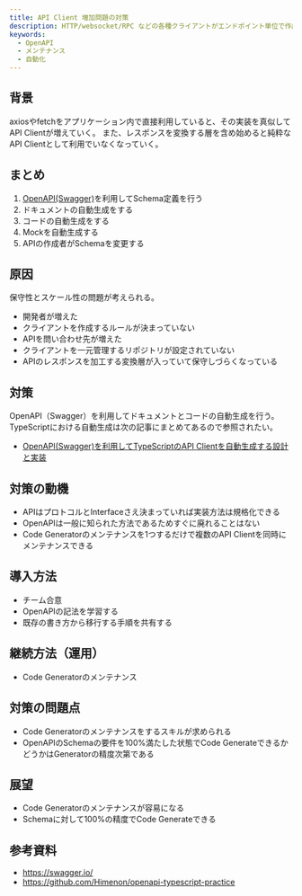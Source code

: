 ```yaml
---
title: API Client 増加問題の対策
description: HTTP/websocket/RPC などの各種クライアントがエンドポイント単位で作成されメンテナンスコストが増える問題と対策
keywords:
  - OpenAPI
  - メンテナンス
  - 自動化
---
```


## 背景

axiosやfetchをアプリケーション内で直接利用していると、その実装を真似してAPI Clientが増えていく。
また、レスポンスを変換する層を含め始めると純粋なAPI Clientとして利用でいなくなっていく。

## まとめ

1. [OpenAPI(Swagger)](https://swagger.io/)を利用してSchema定義を行う
2. ドキュメントの自動生成をする
3. コードの自動生成をする
4. Mockを自動生成する
5. APIの作成者がSchemaを変更する

## 原因

保守性とスケール性の問題が考えられる。

* 開発者が増えた
* クライアントを作成するルールが決まっていない
* APIを問い合わせ先が増えた
* クライアントを一元管理するリポジトリが設定されていない
* APIのレスポンスを加工する変換層が入っていて保守しづらくなっている

## 対策

OpenAPI（Swagger）を利用してドキュメントとコードの自動生成を行う。
TypeScriptにおける自動生成は次の記事にまとめてあるので参照されたい。

* [OpenAPI(Swagger)を利用してTypeScriptのAPI Clientを自動生成する設計と実装](../openapi/typescript-code-gen)

## 対策の動機

* APIはプロトコルとInterfaceさえ決まっていれば実装方法は規格化できる
* OpenAPIは一般に知られた方法であるためすぐに廃れることはない
* Code Generatorのメンテナンスを1つするだけで複数のAPI Clientを同時にメンテナンスできる

## 導入方法

* チーム合意
* OpenAPIの記法を学習する
* 既存の書き方から移行する手順を共有する

## 継続方法（運用）

* Code Generatorのメンテナンス

## 対策の問題点

* Code Generatorのメンテナンスをするスキルが求められる
* OpenAPIのSchemaの要件を100%満たした状態でCode GenerateできるかどうかはGeneratorの精度次第である

## 展望

* Code Generatorのメンテナンスが容易になる
* Schemaに対して100%の精度でCode Generateできる

## 参考資料

* https://swagger.io/
* https://github.com/Himenon/openapi-typescript-practice
